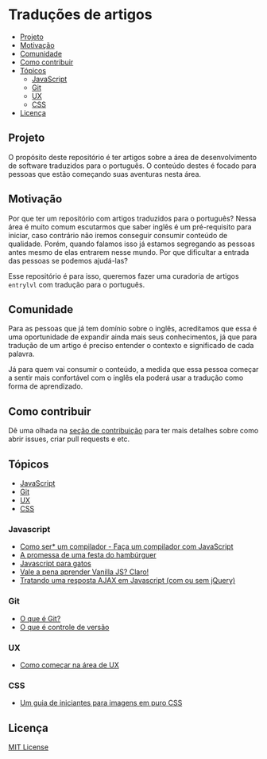 # Traduções de artigos

- [Projeto](#projeto)
- [Motivação](#motivação)
- [Comunidade](#comunidade)
- [Como contribuir](#como-contribuir)
- [Tópicos](#tópicos)
  - [JavaScript](#javascript)
  - [Git](#git)
  - [UX](#ux)
  - [CSS](#css)
- [Licença](#licença)

## Projeto

O propósito deste repositório é ter artigos sobre a área de desenvolvimento de software traduzidos para o português. O conteúdo destes é focado para pessoas que estão começando suas aventuras nesta área.

## Motivação

Por que ter um repositório com artigos traduzidos para o português? Nessa área é muito comum escutarmos que saber inglês é um pré-requisito para iniciar, caso contrário não iremos conseguir consumir conteúdo de qualidade. Porém, quando falamos isso já estamos segregando as pessoas antes mesmo de elas entrarem nesse mundo. Por que dificultar a entrada das pessoas se podemos ajudá-las?

Esse repositório é para isso, queremos fazer uma curadoria de artigos `entrylvl` com tradução para o português.

## Comunidade

Para as pessoas que já tem domínio sobre o inglês, acreditamos que essa é uma oportunidade de expandir ainda mais seus conhecimentos, já que para tradução de um artigo é preciso entender o contexto e significado de cada palavra.

Já para quem vai consumir o conteúdo, a medida que essa pessoa começar a sentir mais confortável com o inglês ela poderá usar a tradução como forma de aprendizado.

## Como contribuir

Dê uma olhada na [seção de contribuição](CONTRIBUTING.md) para ter mais detalhes sobre como abrir issues, criar pull requests e etc.

## Tópicos

* [JavaScript](#javascript)
* [Git](#git)
* [UX](#ux)
* [CSS](#css)

### Javascript

* [Como ser* um compilador - Faça um compilador com JavaScript](javascript/como-ser-um-compilador--faca-um-compilador-com-javascript/artigo.md)
* [A promessa de uma festa do hambúrguer](javascript/promessa-festa-hamburguer/artigo.md)
* [Javascript para gatos](javascript/javascript-para-gatos.md)
* [Vale a pena aprender Vanilla JS? Claro!](javascript/vale-a-pena-aprender-vanillajs--com-certeza.md)
* [Tratando uma resposta AJAX em Javascript (com ou sem jQuery)](javascript/tratando-respostas-ajax-com-ou-sem-jquery.md)

### Git

* [O que é Git?](git/o-que-e-git.md)
* [O que é controle de versão](/git/o-que-e-controle-de-versao.md)

### UX

* [Como começar na área de UX](ux/como-comecar-na-area-de-ux.md)

### CSS

* [Um guia de iniciantes para imagens em puro CSS](css/um-guia-de-iniciantes-para-imagens-em-puro-css.md)

## Licença
[MIT License](https://github.com/entrylvl/traducoes-de-artigos//blob/master/LICENSE)
